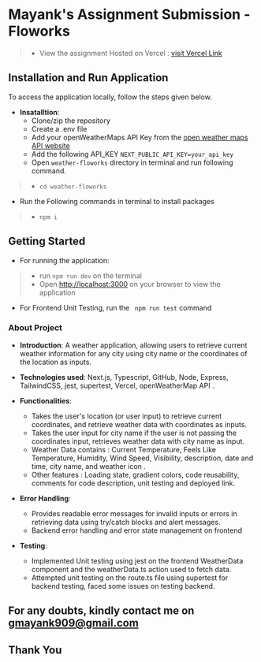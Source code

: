 # Mayank's Assignment Submission - Floworks

> - View the assignment Hosted on Vercel : [visit Vercel Link](https://weather-mayank-floworks.vercel.app/)

## Installation and Run Application
To access the application locally, follow the steps given below.

- **Insatalltion**:
  - Clone/zip the repository
  - Create a .env file
  - Add your openWeatherMaps API Key from the [open weather maps API website](https://openweathermap.org/current)
  - Add the following API_KEY ```NEXT_PUBLIC_API_KEY=your_api_key ```
  - Open `weather-floworks` directory in terminal and run following command.
> - ```cd weather-floworks```
  - Run the Following commands in terminal to install packages
> - ``` npm i ```


## Getting Started
  - For running the application:
> - run  ```npm run dev``` on the terminal
>  - Open [http://localhost:3000](http://localhost:3000) on your browser to view the application


  - For Frontend Unit Testing, run the ``` npm run test``` command



### About Project

- **Introduction**: A weather application, allowing users to retrieve current weather information for any city using city name or the coordinates of the location as inputs.
- **Technologies used**: Next.js, Typescript, GitHub, Node, Express, TailwindCSS, jest, supertest, Vercel, openWeatherMap API .
- **Functionalities**:  
  - Takes the user's location (or user input) to retrieve current coordinates, and retrieve weather data with coordinates as inputs.
  - Takes the user input for city name if the user is not passing the coordinates input, retrieves weather data with city name as input.
  - Weather Data contains : Current Temperature, Feels Like Temperature, Humidity, Wind Speed, Visibility, description, date and time, city name, and weather icon .
  - Other features : Loading state, gradient colors, code reusability, comments for code description, unit testing and deployed link.
 
- **Error Handling**:  
  - Provides readable error messages for invalid inputs or errors in retrieving data using try/catch blocks and alert messages.
  - Backend error handling and error state management on frontend
- **Testing**: 
    - Implemented Unit testing using jest on the frontend WeatherData component and the weatherData.ts action used to fetch data.
    - Attempted unit testing on the route.ts file using supertest for backend testing, faced some issues on testing backend.


## For any doubts, kindly contact me on gmayank909@gmail.com
## Thank You